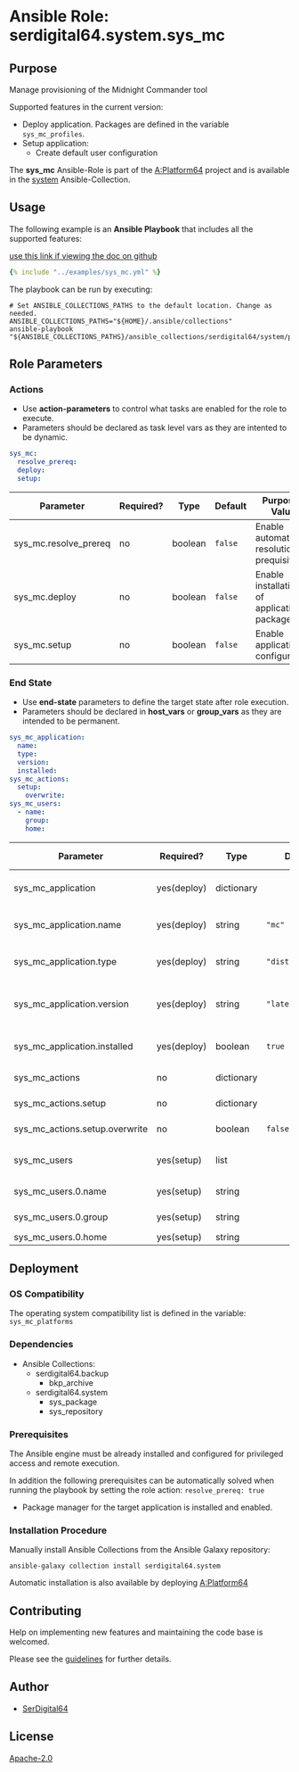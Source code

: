 # Ansible Role: serdigital64.system.sys_mc

## Purpose

Manage provisioning of the Midnight Commander tool

Supported features in the current version:

- Deploy application. Packages are defined in the variable `sys_mc_profiles`.
- Setup application:
  - Create default user configuration

The **sys_mc** Ansible-Role is part of the [A:Platform64](https://github.com/serdigital64/aplatform64) project and is available in the [system](https://aplatform64.readthedocs.io/en/latest/collections/system) Ansible-Collection.

## Usage

The following example is an **Ansible Playbook** that includes all the supported features:

[use this link if viewing the doc on github](https://github.com/aplatform64/system/blob/main/playbooks/sys_mc.yml)

```yaml
{% include "../examples/sys_mc.yml" %}
```

The playbook can be run by executing:

```shell
# Set ANSIBLE_COLLECTIONS_PATHS to the default location. Change as needed.
ANSIBLE_COLLECTIONS_PATHS="${HOME}/.ansible/collections"
ansible-playbook "${ANSIBLE_COLLECTIONS_PATHS}/ansible_collections/serdigital64/system/playbooks/sys_mc.yml"
```

## Role Parameters

### Actions

- Use **action-parameters** to control what tasks are enabled for the role to execute.
- Parameters should be declared as task level vars as they are intented to be dynamic.

```yaml
sys_mc:
  resolve_prereq:
  deploy:
  setup:
```

| Parameter             | Required? | Type    | Default | Purpose / Value                             |
| --------------------- | --------- | ------- | ------- | ------------------------------------------- |
| sys_mc.resolve_prereq | no        | boolean | `false` | Enable automatic resolution of prequisites  |
| sys_mc.deploy         | no        | boolean | `false` | Enable installation of application packages |
| sys_mc.setup          | no        | boolean | `false` | Enable application configuration            |

### End State

- Use **end-state** parameters to define the target state after role execution.
- Parameters should be declared in **host_vars** or **group_vars** as they are intended to be permanent.

```yaml
sys_mc_application:
  name:
  type:
  version:
  installed:
sys_mc_actions:
  setup:
    overwrite:
sys_mc_users:
  - name:
    group:
    home:
```

| Parameter                      | Required?   | Type       | Default            | Purpose / Value                    |
| ------------------------------ | ----------- | ---------- | ------------------ | ---------------------------------- |
| sys_mc_application             | yes(deploy) | dictionary |                    | Set application package end state  |
| sys_mc_application.name        | yes(deploy) | string     | `"mc"`             | Select application package name    |
| sys_mc_application.type        | yes(deploy) | string     | `"distro"\|"brew"` | Select application package type    |
| sys_mc_application.version     | yes(deploy) | string     | `"latest"`         | Select application package version |
| sys_mc_application.installed   | yes(deploy) | boolean    | `true`             | Set application package end state  |
| sys_mc_actions                 | no          | dictionary |                    | Set action options                 |
| sys_mc_actions.setup           | no          | dictionary |                    | Set setup action options           |
| sys_mc_actions.setup.overwrite | no          | boolean    | `false`            | Overwrite user configurations?     |
| sys_mc_users                   | yes(setup)  | list       |                    | List of users that will use MC     |
| sys_mc_users.0.name            | yes(setup)  | string     |                    | User login name                    |
| sys_mc_users.0.group           | yes(setup)  | string     |                    | User primary group                 |
| sys_mc_users.0.home            | yes(setup)  | string     |                    | Home directory                     |

## Deployment

### OS Compatibility

The operating system compatibility list is defined in the variable: `sys_mc_platforms`

### Dependencies

- Ansible Collections:
  - serdigital64.backup
    - bkp_archive
  - serdigital64.system
    - sys_package
    - sys_repository

### Prerequisites

The Ansible engine must be already installed and configured for privileged access and remote execution.

In addition the following prerequisites can be automatically solved when running the playbook by setting the role action: `resolve_prereq: true`

- Package manager for the target application is installed and enabled.

### Installation Procedure

Manually install Ansible Collections from the Ansible Galaxy repository:

```shell
ansible-galaxy collection install serdigital64.system
```

Automatic installation is also available by deploying [A:Platform64](https://aplatform64.readthedocs.io/en/latest/#deployment)

## Contributing

Help on implementing new features and maintaining the code base is welcomed.

Please see the [guidelines](https://aplatform64.readthedocs.io/en/latest/contributing/CONTRIBUTING) for further details.

## Author

- [SerDigital64](https://serdigital64.github.io/)

## License

[Apache-2.0](https://www.apache.org/licenses/LICENSE-2.0.txt)
